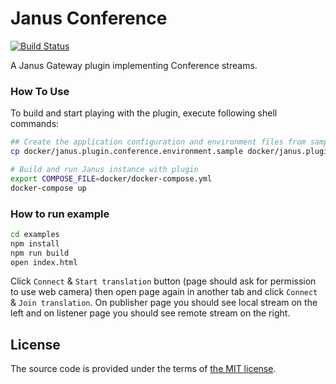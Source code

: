 # Janus Conference

[![Build Status][travis-img]][travis]

A Janus Gateway plugin implementing Conference streams.


### How To Use

To build and start playing with the plugin,
execute following shell commands:

```bash
## Create the application configuration and environment files from samples
cp docker/janus.plugin.conference.environment.sample docker/janus.plugin.conference.environment

# Build and run Janus instance with plugin
export COMPOSE_FILE=docker/docker-compose.yml
docker-compose up
```

### How to run example

```bash
cd examples
npm install
npm run build
open index.html
```

Click `Connect` & `Start translation` button (page should ask for permission
to use web camera) then open page again in another tab and click `Connect` &
`Join translation`. On publisher page you should see local stream
on the left and on listener page you should see remote stream on
the right.


## License

The source code is provided under the terms of [the MIT license][license].

[license]:http://www.opensource.org/licenses/MIT
[travis]:https://travis-ci.com/netology-group/janus-conference?branch=master
[travis-img]:https://travis-ci.com/netology-group/janus-conference.png?branch=master

